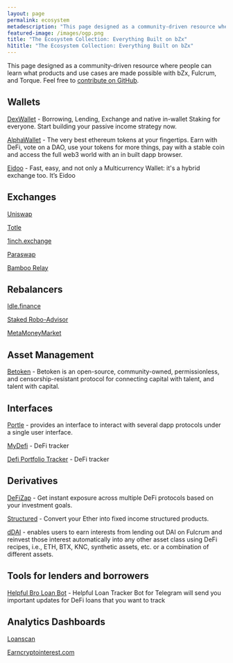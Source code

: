 ```yaml
---
layout: page
permalink: ecosystem
metadescription: "This page designed as a community-driven resource where people can learn what products and use cases are made possible with bZx, Fulcrum, and Torque."
featured-image: /images/ogp.png
title: "The Ecosystem Collection: Everything Built on bZx"
h1title: "The Ecosystem Collection: Everything Built on bZx"
---
```

This page designed as a community-driven resource where people can learn what products and use cases are made possible with bZx, Fulcrum, and Torque.  Feel free to [contribute on GitHub](https://github.com/bZxNetwork/jekyll_site/blob/master/ecosystem.md).

## Wallets

[DexWallet](https://www.dexwallet.io/) - Borrowing, Lending, Exchange and native in-wallet Staking for everyone. Start building your passive income strategy now.

[AlphaWallet](https://alphawallet.com/) - The very best ethereum tokens at your fingertips. Earn with DeFi, vote on a DAO, use your tokens for more things, pay with a stable coin and access the full web3 world with an in built dapp browser.

[Eidoo](https://eidoo.io/) - Fast, easy, and not only a Multicurrency Wallet: it's a hybrid exchange too. It’s Eidoo


## Exchanges

[Uniswap](https://uniswap.exchange/)

[Totle](https://swap.totle.com/)

[1inch.exchange](https://1inch.exchange/)

[Paraswap](https://paraswap.io/#/)

[Bamboo Relay](https://bamboorelay.com/)

## Rebalancers

[Idle.finance](https://idle.finance/)

[Staked Robo-Advisor](https://staked.us/)

[MetaMoneyMarket](https://metamoneymarket.com/)

## Asset Management

[Betoken](https://betoken.fund/) - Betoken is an open-source, community-owned, permissionless, and censorship-resistant protocol for connecting capital with talent, and talent with capital.


## Interfaces

[Portle](https://portle.io/) - provides an interface to interact with several dapp protocols under a single user interface.

[MyDefi](https://mydefi.org/) - DeFi tracker

[Defi Portfolio Tracker](https://portfolio.defiprime.com/) - DeFi tracker


## Derivatives

[DeFiZap](https://defizap.com/) - Get instant exposure across multiple DeFi protocols based on your investment goals.

[Structured](https://www.structuredeth.com/) - Convert your Ether into fixed income structured products.

[dDAI](https://ddai.netlify.com/) - enables users to earn interests from lending out DAI on Fulcrum and reinvest those interest automatically into any other asset class using DeFi recipes, i.e., ETH, BTX, KNC, synthetic assets, etc. or a combination of different assets.

## Tools for lenders and borrowers

[Helpful Bro Loan Bot](https://t.me/HelpfulBroLoanTrackerBot) - Helpful Loan Tracker Bot for Telegram will send you important updates for DeFi loans that you want to track

## Analytics Dashboards

[Loanscan](https://loanscan.io/)

[Earncryptointerest.com](https://earncryptointerest.com/fulcrum-19.html)  
